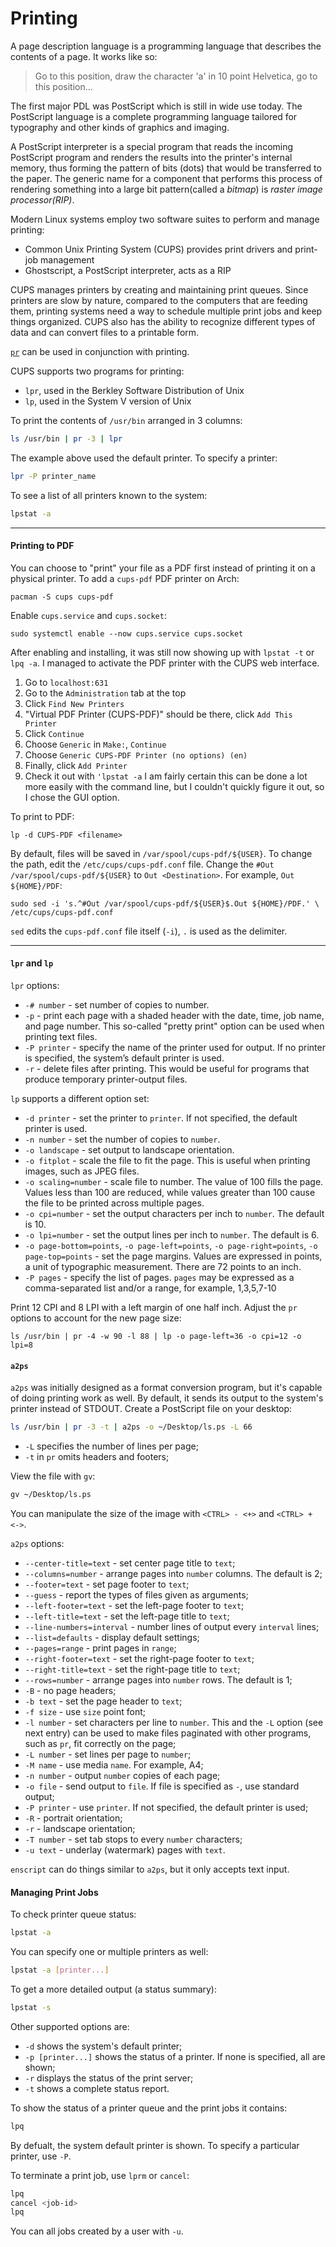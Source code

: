 # Printing

A page description language is a programming language that describes the
contents of a page. It works like so:

> Go to this position, draw the character 'a' in 10 point Helvetica, go to this
> position...

The first major PDL was PostScript which is still in wide use today. The
PostScript language is a complete programming language tailored for typography
and other kinds of graphics and imaging. 

A PostScript interpreter is a special program that reads the incoming
PostScript program and renders the results into the printer's internal memory,
thus forming the pattern of bits (dots) that would be transferred to the paper.
The generic name for a component that performs this process of rendering
something into a large bit pattern(called a *bitmap*) is *raster image
processor(RIP)*.

Modern Linux systems employ two software suites to perform and manage printing:
- Common Unix Printing System (CUPS) provides print drivers and print-job
  management
- Ghostscript, a PostScript interpreter, acts as a RIP

CUPS manages printers by creating and maintaining print queues. Since printers
are slow by nature, compared to the computers that are feeding them, printing
systems need a way to schedule multiple print jobs and keep things organized.
CUPS also has the ability to recognize different types of data and can convert
files to a printable form.

[`pr`](../text_manipulation/pr.md) can be used in conjunction with printing.

CUPS supports two programs for printing: 
- `lpr`, used in the Berkley Software Distribution of Unix
- `lp`, used in the System V version of Unix

To print the contents of `/usr/bin` arranged in 3 columns:

```bash
ls /usr/bin | pr -3 | lpr
```

The example above used the default printer. To specify a printer:

```bash
lpr -P printer_name
```

To see a list of all printers known to the system:

```bash
lpstat -a
```

---

#### Printing to PDF

You can choose to "print" your file as a PDF first instead of printing it on a
physical printer. To add a `cups-pdf` PDF printer on Arch:

    pacman -S cups cups-pdf

Enable `cups.service` and `cups.socket`:

    sudo systemctl enable --now cups.service cups.socket

After enabling and installing, it was still now showing up with `lpstat -t` or
`lpq -a`. I managed to activate the PDF printer with the CUPS web interface. 

1. Go to `localhost:631`
1. Go to the `Administration` tab at the top
1. Click `Find New Printers`
1. "Virtual PDF Printer (CUPS-PDF)" should be there, click `Add This Printer`
1. Click `Continue`
1. Choose `Generic` in `Make:`, `Continue`
1. Choose `Generic CUPS-PDF Printer (no options) (en)`
1. Finally, click `Add Printer`
1. Check it out with `'lpstat -a`
I am fairly certain this can be done a lot more easily with the command line,
but I couldn't quickly figure it out, so I chose the GUI option.

To print to PDF:

    lp -d CUPS-PDF <filename>

By default, files will be saved in `/var/spool/cups-pdf/${USER}`. To change
the path, edit the `/etc/cups/cups-pdf.conf` file. Change the `#Out
/var/spool/cups-pdf/${USER}` to `Out <Destination>`. For example, `Out
${HOME}/PDF`:

    sudo sed -i 's.^#Out /var/spool/cups-pdf/${USER}$.Out ${HOME}/PDF.' \
    /etc/cups/cups-pdf.conf

`sed` edits the `cups-pdf.conf` file itself (`-i`), `.` is used as the
delimiter.

---

#### `lpr` and `lp`

`lpr` options:
- `-# number` - set number of copies to number.
- `-p` - print each page with a shaded header with the date, time, job name,
  and page number. This so-called "pretty print" option can be used when
  printing text files.
- `-P printer` - specify the name of the printer used for output. If no printer
  is specified, the system’s default printer is used.
- `-r` - delete files after printing. This would be useful for programs that
  produce temporary printer-output files.

`lp` supports a different option set:

- `-d printer` - set the printer to `printer`. If not specified, the default
  printer is used.
- `-n number` - set the number of copies to `number`.
- `-o landscape` - set output to landscape orientation.
- `-o fitplot` - scale the file to fit the page. This is useful when printing
  images, such as JPEG files.
- `-o scaling=number` - scale file to number. The value of 100 fills the page.
  Values less than 100 are reduced, while values greater than 100 cause the
  file to be printed across multiple pages.
- `-o cpi=number` - set the output characters per inch to `number`. The default
  is 10.
- `-o lpi=number` - set the output lines per inch to `number`. The default is
  6.
- `-o page-bottom=points`, `-o page-left=points`, `-o page-right=points`, `-o
  page-top=points` - set the page margins. Values are expressed in  points, a
  unit of typographic measurement. There are 72 points to an inch.
- `-P pages` - specify the list of pages. `pages` may be expressed as a
  comma-separated list and/or a range, for example, 1,3,5,7-10

Print 12 CPI and 8 LPI with a left margin of one half inch. Adjust the `pr`
options to account for the new page size:

    ls /usr/bin | pr -4 -w 90 -l 88 | lp -o page-left=36 -o cpi=12 -o lpi=8

#### `a2ps`

`a2ps` was initially designed as a format conversion program, but it's capable
of doing printing work as well. By default, it sends its output to the system's
printer instead of STDOUT. Create a PostScript file on your desktop:

```bash
ls /usr/bin | pr -3 -t | a2ps -o ~/Desktop/ls.ps -L 66
```

- `-L` specifies the number of lines per page;
- `-t` in `pr` omits headers and footers;

View the file with `gv`:

```bash
gv ~/Desktop/ls.ps
```

You can manipulate the size of the image with `<CTRL> - <+>` and `<CTRL> +
<->`.

`a2ps` options:

- `--center-title=text` - set center page title to `text`;
- `--columns=number` - arrange pages into `number` columns. The default is 2;
- `--footer=text` - set page footer to `text`;
- `--guess` - report the types of files given as arguments;
- `--left-footer=text` - set the left-page footer to `text`;
- `--left-title=text` - set the left-page title to `text`;
- `--line-numbers=interval` - number lines of output every `interval` lines;
- `--list=defaults` - display default settings;
- `--pages=range` - print pages in `range`;
- `--right-footer=text` - set the right-page footer to `text`;
- `--right-title=text` - set the right-page title to `text`;
- `--rows=number` - arrange pages into `number` rows. The default is 1;
- `-B` - no page headers;
- `-b text` - set the page header to `text`;
- `-f size` - use `size` point font;
- `-l number` - set characters per line to `number`. This and the `-L` option
  (see next entry) can be used to make files paginated with other programs,
  such as `pr`, fit correctly on the page;
- `-L number` - set lines per page to `number`;
- `-M name` - use media `name`. For example, A4;
- `-n number` - output `number` copies of each page;
- `-o file` - send output to `file`. If file is specified as `-`, use standard
  output;
- `-P printer` - use `printer`. If not specified, the default printer is used;
- `-R` - portrait orientation;
- `-r` - landscape orientation;
- `-T number` - set tab stops to every `number` characters;
- `-u text` - underlay (watermark) pages with `text`.

`enscript` can do things similar to `a2ps`, but it only accepts text input.

#### Managing Print Jobs

To check printer queue status:
```bash
lpstat -a
```

You can specify one or multiple printers as well:
```bash
lpstat -a [printer...]
```

To get a more detailed output (a status summary):
```bash
lpstat -s
```

Other supported options are:
- `-d` shows the system's default printer;
- `-p [printer...]` shows the status of a printer. If none is specified, all
  are shown;
- `-r` displays the status of the print server;
- `-t` shows a complete status report.

To show the status of a printer queue and the print jobs it contains:
```bash
lpq
```

By defualt, the system default printer is shown. To specify a particular
printer, use `-P`.

To terminate a print job, use `lprm` or `cancel`:
```bash
lpq
cancel <job-id>
lpq
```

You can all jobs created by a user with `-u`.
